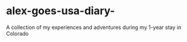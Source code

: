 # alex-goes-usa-diary-
A collection of my experiences and adventures during my 1-year stay in Colorado
